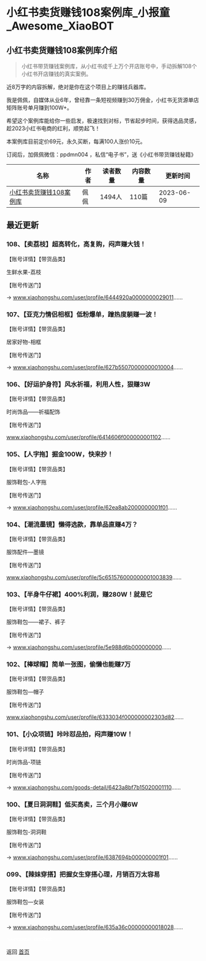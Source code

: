 # 小红书卖货赚钱108案例库_小报童_Awesome_XiaoBOT

## 小红书卖货赚钱108案例库介绍
> 小红书带货赚钱案例库，从小红书成千上万个开店账号中，手动拆解108个小红书开店赚钱的真实案例。    
    
近8万字的内容拆解，绝对是你在这个项目上的赚钱兵器库。    
    
我是佩佩，自媒体从业6年，曾经靠一条短视频赚到30万佣金，小红书无货源单店矩阵账号单月赚到100W+。    
    
希望这个案例库能给你一些启发，极速找到对标，节省起步时间，获得选品灵感，趁2023小红书电商的红利，顺势起飞！    
    
本案例库目前定价69元，永久买断，每满100人涨价10元。    
    
订阅后，加佩佩微信：ppdmn004 ，私信“电子书”，送《小红书带货赚钱秘籍》  
  


|名称|作者|读者数量|内容数量|更新时间|
|---|---|---|---|---|
|[小红书卖货赚钱108案例库](https://xiaobot.net/p/xhs108?refer=0b133df9-27dc-423b-8101-639049001c13)|佩佩|1494人|110篇|2023-06-09|

## 最近更新
### 108、【卖荔枝】超高转化，高复购，闷声赚大钱！

【账号详情】【带货品类】

生鲜水果-荔枝

【账号传送门】

→ www.xiaohongshu.com/user/profile/6444920a0000000029011......

### 107、【亚克力情侣相框】低粉爆单，蹭热度躺赚一波！

【账号详情】【带货品类】

居家好物-相框

【账号传送门】

→ www.xiaohongshu.com/user/profile/627b55070000000010004......

### 106、【好运护身符】风水祈福，利用人性，狠赚3W

【账号详情】【带货品类】

时尚饰品——祈福配饰

【账号传送门】

www.xiaohongshu.com/user/profile/6414606f000000001102......

### 105、【人字拖】掘金100W，快来抄！

【账号详情】【带货品类】

服饰鞋包-人字拖

【账号传送门】

→ www.xiaohongshu.com/user/profile/62ea8ab2000000001f01......

### 104、【潮流墨镜】懒得选款，靠单品直赚4万？

【账号详情】【带货品类】

服饰配件—墨镜

【账号传送门】

www.xiaohongshu.com/user/profile/5c651576000000001003839......

### 103、【半身牛仔裙】400%利润，赚280W！就是它

【账号详情】【带货品类】

服饰鞋包——裙子、裤子

【账号传送门】

→ www.xiaohongshu.com/user/profile/5e988d6b000000000......

### 102、【棒球帽】简单一张图，偷懒也能赚7万

【账号详情】【带货品类】

服饰鞋包—帽子

【账号传送门】

www.xiaohongshu.com/user/profile/6333034f000000002303d82......

### 101、【小众项链】咔咔怼品拍，闷声赚10W！

【账号详情】【带货品类】

时尚饰品-项链

【账号传送门】

→ www.xiaohongshu.com/goods-detail/6423a8bf7b15020001110......

### 100、【夏日洞洞鞋】低买高卖，三个月小赚6W

【账号详情】【带货品类】

服饰鞋包-洞洞鞋

【账号传送门】

→ www.xiaohongshu.com/user/profile/6387694b000000001f01......

### 099、【辣妹穿搭】把握女生穿搭心理，月销百万太容易

【账号详情】【带货品类】

服饰鞋包—女装

【账号传送门】

→ www.xiaohongshu.com/user/profile/635a36c00000000018028......


<a href="https://github.com/Reno9527/awesome-xiaobot" style="color: white; text-decoration: none;">awesome-xiaobot</a>

返回 [首页](../README.md)
